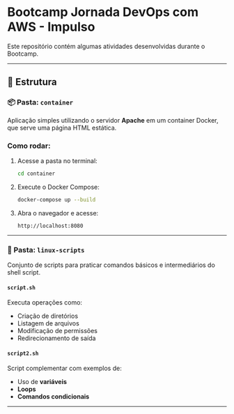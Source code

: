 # Bootcamp Jornada DevOps com AWS - Impulso

Este repositório contém algumas atividades desenvolvidas durante o Bootcamp.

---

## 📁 Estrutura

### 📦 Pasta: `container`

Aplicação simples utilizando o servidor **Apache** em um container Docker, que serve uma página HTML estática.

### Como rodar:

1. Acesse a pasta no terminal:
   ```bash
   cd container
   ```

2. Execute o Docker Compose:
   ```bash
   docker-compose up --build
   ```

3. Abra o navegador e acesse:
   ```
   http://localhost:8080
   ```

---

### 📁 Pasta: `linux-scripts`

Conjunto de scripts para praticar comandos básicos e intermediários do shell script.

####  `script.sh`

Executa operações como:
- Criação de diretórios
- Listagem de arquivos
- Modificação de permissões
- Redirecionamento de saída

####  `script2.sh`

Script complementar com exemplos de:
- Uso de **variáveis**
- **Loops**
- **Comandos condicionais**

---
